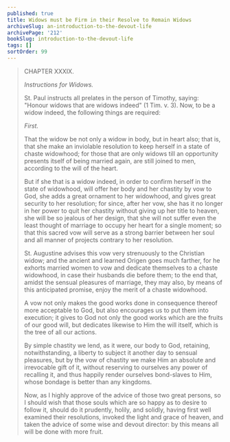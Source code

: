 ```yaml
---
published: true
title: Widows must be Firm in their Resolve to Remain Widows
archiveSlug: an-introduction-to-the-devout-life
archivePage: '212'
bookSlug: introduction-to-the-devout-life
tags: []
sortOrder: 99
---
```


> CHAPTER XXXIX.
>
> *Instructions for Widows.*
>
> St. Paul instructs all prelates in the person of Timothy, saying: "Honour widows that are widows indeed" (1 Tim. v. 3). Now, to be a widow indeed, the following things are required:
>
> *First.*
>
> That the widow be not only a widow in body, but in heart also; that is, that she make an inviolable resolution to keep herself in a state of chaste widowhood; for those that are only widows till an opportunity presents itself of being married again, are still joined to men, according to the will of the heart.
>
> But if she that is a widow indeed, in order to confirm herself in the state of widowhood, will offer her body and her chastity by vow to God, she adds a great ornament to her widowhood, and gives great security to her resolution; for since, after her vow, she has it no longer in her power to quit her chastity without giving up her title to heaven, she will be so jealous of her design, that she will not suffer even the least thought of marriage to occupy her heart for a single moment; so that this sacred vow will serve as a strong barrier between her soul and all manner of projects contrary to her resolution.
>
> St. Augustine advises this vow very strenuously to the Christian widow; and the ancient and learned Origen goes much farther, for he exhorts married women to vow and dedicate themselves to a chaste widowhood, in case their husbands die before them; to the end that, amidst the sensual pleasures of marriage, they may also, by means of this anticipated promise, enjoy the merit of a chaste widowhood.
>
> A vow not only makes the good works done in consequence thereof more acceptable to God, but also encourages us to put them into execution; it gives to God not only the good works which are the fruits of our good will, but dedicates likewise to Him the will itself, which is the tree of all our actions.
>
> By simple chastity we lend, as it were, our body to God, retaining, notwithstanding, a liberty to subject it another day to sensual pleasures, but by the vow of chastity we make Him an absolute and irrevocable gift of it, without reserving to ourselves any power of recalling it, and thus happily render ourselves bond-slaves to Him, whose bondage is better than any kingdoms.
>
> Now, as I highly approve of the advice of those two great persons, so I should wish that those souls which are so happy as to desire to follow it, should do it prudently, holily, and solidly, having first well examined their resolutions, invoked the light and grace of heaven, and taken the advice of some wise and devout director: by this means all will be done with more fruit.
